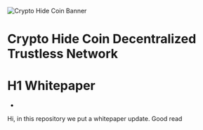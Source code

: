 ![Crypto Hide Coin Banner](https://user-images.githubusercontent.com/49910980/64911819-d7c12800-d726-11e9-8cc3-4823c3d10a13.png)

# Crypto Hide Coin Decentralized Trustless Network

# H1 Whitepaper
-

Hi, in this repository we put a whitepaper update.
Good read
